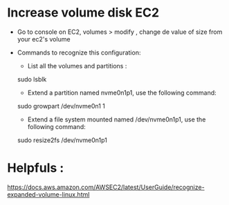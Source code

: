 # Increase volume disk EC2

- Go to console on EC2, volumes > modify , change de value of size from your ec2's volume

- Commands to recognize this configuration:

    - List all the volumes and partitions :

    sudo lsblk

    - Extend a partition named nvme0n1p1, use the following command:

    sudo growpart /dev/nvme0n1 1

    - Extend a file system mounted named /dev/nvme0n1p1, use the following command:

    sudo resize2fs /dev/nvme0n1p1

# Helpfuls :

https://docs.aws.amazon.com/AWSEC2/latest/UserGuide/recognize-expanded-volume-linux.html